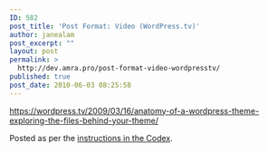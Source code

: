 ```yaml
---
ID: 582
post_title: 'Post Format: Video (WordPress.tv)'
author: janealam
post_excerpt: ""
layout: post
permalink: >
  http://dev.amra.pro/post-format-video-wordpresstv/
published: true
post_date: 2010-06-03 08:25:58
---
```

https://wordpress.tv/2009/03/16/anatomy-of-a-wordpress-theme-exploring-the-files-behind-your-theme/

Posted as per the <a href="https://codex.wordpress.org/Embeds" target="_blank">instructions in the Codex</a>.